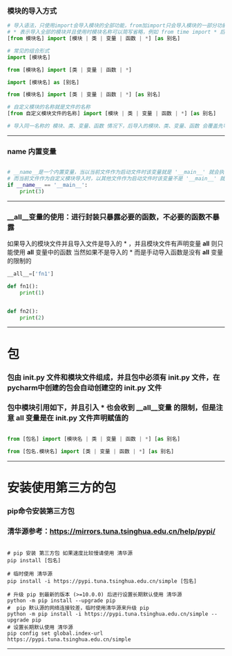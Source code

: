 ### 模块的导入方式
~~~python
# 导入语法，只使用import会导入模块的全部功能，from加import只会导入模块的一部分功能，模块的导入写到文件的开头部分
# * 表示导入全部的模块并且使用时模块名称可以简写省略，例如 from time import * 后 可以直接使用time()函数，而无需time.time{}
[from 模块名] import [模块 | 类 | 变量 | 函数 | *] [as 别名]

# 常见的组合形式
import [模块名]

from [模块名] import [类 | 变量 | 函数 | *]

import [模块名] as [别名]

from [模块名] import [类 | 变量 | 函数 | *] [as 别名]

# 自定义模块的名称就是文件的名称
[from 自定义模块文件的名称] import [模块 | 类 | 变量 | 函数 | *] [as 别名]

# 导入同一名称的 模块、类、变量、函数 情况下，后导入的模块、类、变量、函数 会覆盖先导入，只有后导入的生效
~~~
---


### __name__ 内置变量
~~~python

# __name__是一个内置变量，当以当前文件作为启动文件时该变量就是 '__main__' 就会执行代码块
# 而当前文件作为自定义模块导入时，以其他文件作为启动文件时该变量不是 '__main__' 就不会执行代码块
if __name__ == '__main__':
    print(3)
~~~
---


### __all__变量的使用：进行封装只暴露必要的函数，不必要的函数不暴露
如果导入的模块文件并且导入文件是导入的 * ，并且模块文件有声明变量 __all__ 则只能使用 __all__ 变量中的函数
当然如果不是导入的 * 而是手动导入函数是没有 __all__ 变量的限制的
~~~python
__all__=['fn1']

def fn1():
    print(1)


def fn2():
    print(2)
~~~
---

# 包
### 包由 __init__.py 文件和模块文件组成，并且包中必须有 __init__.py 文件，在pycharm中创建的包会自动创建空的 __init__.py 文件

### 包中模块引用如下，并且引入 * 也会收到 __all__变量 的限制，但是注意 __all__ 变量是在 __init__.py 文件声明赋值的
~~~python

from [包名] import [模块名 | 类 | 变量 | 函数 | *] [as 别名]

from [包名.模块名] import [类 | 变量 | 函数 | *] [as 别名]

~~~
---

# 安装使用第三方的包
### pip命令安装第三方包
### 清华源参考：https://mirrors.tuna.tsinghua.edu.cn/help/pypi/
~~~shell

# pip 安装 第三方包 如果速度比较慢请使用 清华源
pip install [包名]

# 临时使用 清华源
pip install -i https://pypi.tuna.tsinghua.edu.cn/simple [包名]

# 升级 pip 到最新的版本 (>=10.0.0) 后进行设置长期默认使用 清华源
python -m pip install --upgrade pip
#  pip 默认源的网络连接较差，临时使用清华源来升级 pip
python -m pip install -i https://pypi.tuna.tsinghua.edu.cn/simple --upgrade pip
# 设置长期默认使用 清华源
pip config set global.index-url https://pypi.tuna.tsinghua.edu.cn/simple

~~~
---